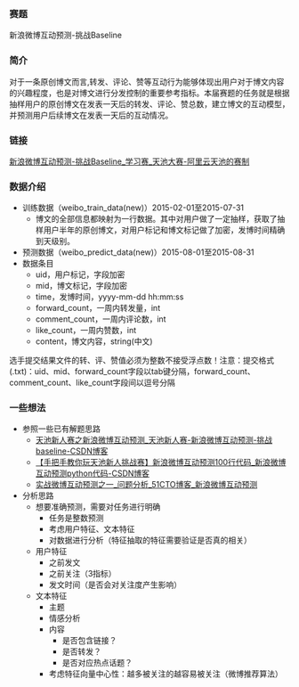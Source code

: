 ### 赛题

新浪微博互动预测-挑战Baseline

### 简介

对于一条原创博文而言,转发、评论、赞等互动行为能够体现出用户对于博文内容的兴趣程度，也是对博文进行分发控制的重要参考指标。本届赛题的任务就是根据抽样用户的原创博文在发表一天后的转发、评论、赞总数，建立博文的互动模型，并预测用户后续博文在发表一天后的互动情况。

### 链接

[新浪微博互动预测-挑战Baseline_学习赛_天池大赛-阿里云天池的赛制](https://tianchi.aliyun.com/competition/entrance/231574)

### 数据介绍

- 训练数据（weibo_train_data(new)）2015-02-01至2015-07-31
  - 博文的全部信息都映射为一行数据。其中对用户做了一定抽样，获取了抽样用户半年的原创博文，对用户标记和博文标记做了加密，发博时间精确到天级别。 
- 预测数据（weibo_predict_data(new)）2015-08-01至2015-08-31
- 数据条目
  - uid，用户标记，字段加密
  - mid，博文标记，字段加密
  - time，发博时间，yyyy-mm-dd hh:mm:ss
  - forward_count，一周内转发量，int
  - comment_count，一周内评论数，int
  - like_count，一周内赞数，int
  - content，博文内容，string(中文)

选手提交结果文件的转、评、赞值必须为整数不接受浮点数！注意：提交格式(.txt)：uid、mid、forward_count字段以tab键分隔，forward_count、comment_count、like_count字段间以逗号分隔

### 一些想法

- 参照一些已有解题思路
  - [天池新人赛之新浪微博互动预测_天池新人赛-新浪微博互动预测-挑战baseline-CSDN博客](https://blog.csdn.net/jingyi130705008/article/details/78257350)
  - [【手把手教你玩天池新人挑战赛】新浪微博互动预测100行代码_新浪微博互动预测python代码-CSDN博客](https://blog.csdn.net/Bryan__/article/details/50220229?ops_request_misc=%7B%22request%5Fid%22%3A%22164862598716780265458165%22%2C%22scm%22%3A%2220140713.130102334.pc%5Fblog.%22%7D&request_id=164862598716780265458165&biz_id=0&utm_medium=distribute.pc_search_result.none-task-blog-2~blog~first_rank_ecpm_v1~rank_v31_ecpm-2-50220229.nonecase&utm_term=100&spm=1018.2226.3001.4450)
  - [实战微博互动预测之一_问题分析_51CTO博客_新浪微博互动预测](https://blog.51cto.com/u_15794627/5682638)
- 分析思路
  - 想要准确预测，需要对任务进行明确
    - 任务是整数预测
    - 考虑用户特征、文本特征
    - 对数据进行分析（特征抽取的特征需要验证是否真的相关）
  - 用户特征
    - 之前发文
    - 之前关注（3指标）
    - 发文时间（是否会对关注度产生影响）
  - 文本特征
    - 主题
    - 情感分析
    - 内容
      - 是否包含链接？
      - 是否转发？
      - 是否对应热点话题？
    - 考虑特征向量中心性：越多被关注的越容易被关注（微博推荐算法）
    